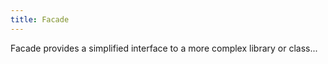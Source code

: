 ```yaml
---
title: Facade
---
```


Facade provides a simplified interface to a more complex library or class...